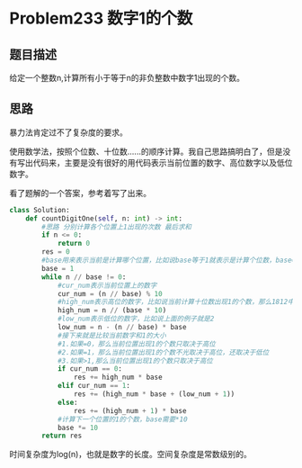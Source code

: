 # Problem233 数字1的个数

## 题目描述

给定一个整数n,计算所有小于等于n的非负整数中数字1出现的个数。

## 思路

暴力法肯定过不了复杂度的要求。

使用数学法，按照个位数、十位数......的顺序计算。我自己思路搞明白了，但是没有写出代码来，主要是没有很好的用代码表示当前位置的数字、高位数字以及低位数字。

看了题解的一个答案，参考着写了出来。

```python
class Solution:
    def countDigitOne(self, n: int) -> int:
        #思路 分别计算各个位置上1出现的次数 最后求和
        if n <= 0:
            return 0
        res = 0
        #base用来表示当前是计算哪个位置，比如说base等于1就表示是计算个位数，base=10表示当前计算十位数
        base = 1
        while n // base != 0:
            #cur_num表示当前位置上的数字
            cur_num = (n // base) % 10
            #high_num表示高位的数字，比如说当前计算十位数出现1的个数，那么1812中high_pos就应该是18
            high_num = n // (base * 10)
            #low_num表示低位的数字，比如说上面的例子就是2
            low_num = n - (n // base) * base
            #接下来就是比较当前数字和1的大小
            #1.如果=0，那么当前位置出现1的个数只取决于高位
            #2.如果=1，那么当前位置出现1的个数不光取决于高位，还取决于低位
            #3.如果>1,那么当前位置出现1的个数只取决于高位
            if cur_num == 0:
                res += high_num * base
            elif cur_num == 1:
                res += (high_num * base + (low_num + 1))
            else:
                res += (high_num + 1) * base
            #计算下一个位置的1的个数，base需要*10
            base *= 10
        return res
```

时间复杂度为log(n)，也就是数字的长度。空间复杂度是常数级别的。